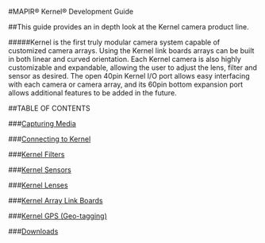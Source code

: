 #MAPIR&reg; Kernel&reg; Development Guide

##This guide provides an in depth look at the Kernel camera product line.

#####Kernel is the first truly modular camera system capable of customized camera arrays. Using the Kernel link boards arrays can be built in both linear and curved orientation. Each Kernel camera is also highly customizable and expandable, allowing the user to adjust the lens, filter and sensor as desired. The open 40pin Kernel I/O port allows easy interfacing with each camera or camera array, and its 60pin bottom expansion port allows additional features to be added in the future.

##TABLE OF CONTENTS

###[Capturing Media](../kernel-triggering.html)

###[Connecting to Kernel](../interfacing-with-kernel.html)

###[Kernel Filters](../kernel-filters.html)

###[Kernel Sensors](../kernel-sensors.html)

###[Kernel Lenses](../kernel-lenses.html)

###[Kernel Array Link Boards](../kernel-link-boards.html)

###[Kernel GPS (Geo-tagging)](../kernel-gps-zubax-gnss-2.html)

###[Downloads](../downloads.html)